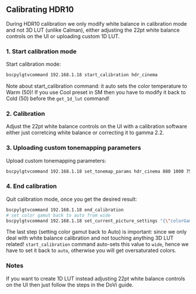 ## Calibrating HDR10

During HDR10 calibration we only modify white balance in calibration mode and not 3D LUT (unlike Calman), either adjusting the 22pt white balance controls on the UI or uploading custom 1D LUT.

### 1. Start calibration mode
Start calibration mode:
```sh
bscpylgtvcommand 192.168.1.18 start_calibration hdr_cinema
```

Note about start_calibration command: it auto sets the color temperature to Warm (50)! If you use Cool preset in SM then you have to modify it back to Cold (50) before the `get_1d_lut` command!

### 2. Calibration
Adjust the 22pt white balance controls on the UI with a calibration software either just corretcing white balance or correcting it to gamma 2.2.

### 3. Uploading custom tonemapping parameters
Upload custom tonemapping parameters:
```sh
bscpylgtvcommand 192.168.1.18 set_tonemap_params hdr_cinema 880 1000 75 4000 60 10000 50
```

### 4. End calibration
Quit calibration mode, once you get the desired result:
```sh
bscpylgtvcommand 192.168.1.18 end_calibration
# set color gamut back to auto from wide
bscpylgtvcommand 192.168.1.18 set_current_picture_settings "{\"colorGamut\": \"auto\"}"
```

The last step (setting color gamut back to Auto) is important: since we only deal with white balance calibration and not touching anything 3D LUT related! `start_calibration` command auto-sets this value to `wide`, hence we have to set it back to `auto`, otherwise you will get oversaturated colors.

### Notes
If you want to create 1D LUT instead adjusting 22pt white balance controls on the UI then just follow the steps in the DoVi guide.

